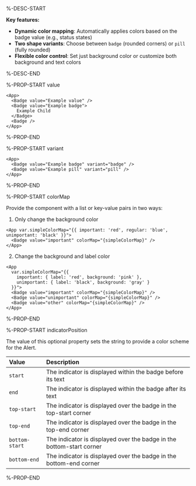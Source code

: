%-DESC-START

**Key features:**
- **Dynamic color mapping**: Automatically applies colors based on the badge value (e.g., status states)
- **Two shape variants**: Choose between `badge` (rounded corners) or `pill` (fully rounded)
- **Flexible color control**: Set just background color or customize both background and text colors

%-DESC-END

%-PROP-START value

```xmlui-pg copy name="Example: value" 
<App>
  <Badge value="Example value" />
  <Badge value="Example badge">
    Example Child
  </Badge>
  <Badge />
</App>  
```

%-PROP-END

%-PROP-START variant

```xmlui-pg copy display name="Example: variant"
<App>
  <Badge value="Example badge" variant="badge" />
  <Badge value="Example pill" variant="pill" />
</App>
```

%-PROP-END

%-PROP-START colorMap

Provide the component with a list or key-value pairs in two ways:

1. Only change the background color

```xmlui-pg copy {2} name="Example: only background color"
<App var.simpleColorMap="{{ important: 'red', regular: 'blue', unimportant: 'black' }}">
  <Badge value="important" colorMap="{simpleColorMap}" />
</App>
```

2. Change the background and label color

```xmlui-pg copy display {2-5} name="Example: background and label color"
<App 
  var.simpleColorMap="{{ 
    important: { label: 'red', background: 'pink' }, 
    unimportant: { label: 'black', background: 'gray' }
  }}">
  <Badge value="important" colorMap="{simpleColorMap}" />
  <Badge value="unimportant" colorMap="{simpleColorMap}" />
  <Badge value="other" colorMap="{simpleColorMap}" />
</App>
```

%-PROP-END

%-PROP-START indicatorPosition

The value of this optional property sets the string to provide a color scheme for the Alert.

| Value          | Description                                                          |
| :------------- | :------------------------------------------------------------------- |
| `start`        | The indicator is displayed within the badge before its text          |
| `end`          | The indicator is displayed within the badge after its text           |
| `top-start`    | The indicator is displayed over the badge in the top-start corner    |
| `top-end`      | The indicator is displayed over the badge in the top-end corner      |
| `bottom-start` | The indicator is displayed over the badge in the bottom-start corner |
| `bottom-end`   | The indicator is displayed over the badge in the bottom-end corner   |

%-PROP-END
